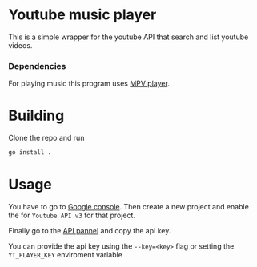 # Youtube music player
This is a simple wrapper for the youtube API that search and list youtube videos.


### Dependencies
For playing music this program uses [MPV player](https://mpv.io/).

# Building

Clone the repo and run 
```bash
go install .
```

# Usage
You have to go to [Google console](https://console.cloud.google.com/). Then create a new project and
enable the for `Youtube API v3` for that project. 

Finally go to the [API pannel](https://console.cloud.google.com/apis/api/youtube.googleapis.com/credentials) and copy the api key.

You can provide the api key using the `--key=<key>` flag or setting the `YT_PLAYER_KEY` enviroment variable
